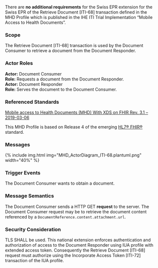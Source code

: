 There are **no additional requirements** for the Swiss EPR extension for the Swiss EPR of the Retrieve Document
[ITI-68] transaction defined in the MHD Profile which is published in the IHE ITI Trial Implementation
“Mobile Access to Health Documents”.

### Scope

The Retrieve Document [ITI-68] transaction is used by the Document Consumer to retrieve a
document from the Document Responder. 

### Actor Roles

**Actor:** Document Consumer   
**Role:** Requests a document from the Document Responder.   
**Actor:** Document Responder   
**Role:** Serves the document to the Document Consumer.   

### Referenced Standards

[Mobile access to Health Documents (MHD) With XDS on FHIR Rev. 3.1 – 2019-03-06](https://www.ihe.net/uploadedFiles/Documents/ITI/IHE_ITI_Suppl_MHD.pdf)   

This MHD Profile is based on Release 4 of the emerging [HL7® FHIR®](https://www.hl7.org/fhir/index.html) standard.

### Messages

{% include img.html img="MHD_ActorDiagram_ITI-68.plantuml.png" width="40%" %}

### Trigger Events

The Document Consumer wants to obtain a document. 

### Message Semantics
The Document Consumer sends a HTTP GET **request** to the server. The Document Consumer
request may be to retrieve the document content referenced by a
`DocumentReference.content.attachment.url`. 

### Security Consideration

TLS SHALL be used. This national extension enforces authentication and authorization of access to the
Document Responder using IUA profile with extended access token. Consequently
the Retrieve Document [ITI-68] request must authorize using the Incorporate Access Token [ITI-72]
transaction of the IUA profile.